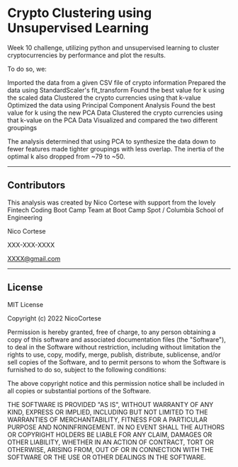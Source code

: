 # Crypto Clustering using Unsupervised Learning


Week 10 challenge, utilizing python and unsupervised learning to cluster cryptocurrencies by performance and plot the results. 

To do so, we:

Imported the data from a given CSV file of crypto information
Prepared the data using StandardScaler's fit_transform
Found the best value for k using the scaled data
Clustered the crypto currencies using that k-value
Optimized the data using Principal Component Analysis
Found the best value for k using the new PCA Data
Clustered the crypto currencies using that k-value on the PCA Data
Visualized and compared the two different groupings

The analysis determined that using PCA to synthesize the data down to fewer features made tighter groupings with less overlap. The inertia of the optimal k also dropped from ~79 to ~50.


---

## Contributors

This analysis was created by Nico Cortese with support from the lovely Fintech Coding Boot Camp Team at Boot Camp Spot / Columbia School of Engineering

Nico Cortese

XXX-XXX-XXXX

XXXX@gmail.com

---

## License

MIT License

Copyright (c) 2022 NicoCortese

Permission is hereby granted, free of charge, to any person obtaining a copy
of this software and associated documentation files (the "Software"), to deal
in the Software without restriction, including without limitation the rights
to use, copy, modify, merge, publish, distribute, sublicense, and/or sell
copies of the Software, and to permit persons to whom the Software is
furnished to do so, subject to the following conditions:

The above copyright notice and this permission notice shall be included in all
copies or substantial portions of the Software.

THE SOFTWARE IS PROVIDED "AS IS", WITHOUT WARRANTY OF ANY KIND, EXPRESS OR
IMPLIED, INCLUDING BUT NOT LIMITED TO THE WARRANTIES OF MERCHANTABILITY,
FITNESS FOR A PARTICULAR PURPOSE AND NONINFRINGEMENT. IN NO EVENT SHALL THE
AUTHORS OR COPYRIGHT HOLDERS BE LIABLE FOR ANY CLAIM, DAMAGES OR OTHER
LIABILITY, WHETHER IN AN ACTION OF CONTRACT, TORT OR OTHERWISE, ARISING FROM,
OUT OF OR IN CONNECTION WITH THE SOFTWARE OR THE USE OR OTHER DEALINGS IN THE
SOFTWARE.